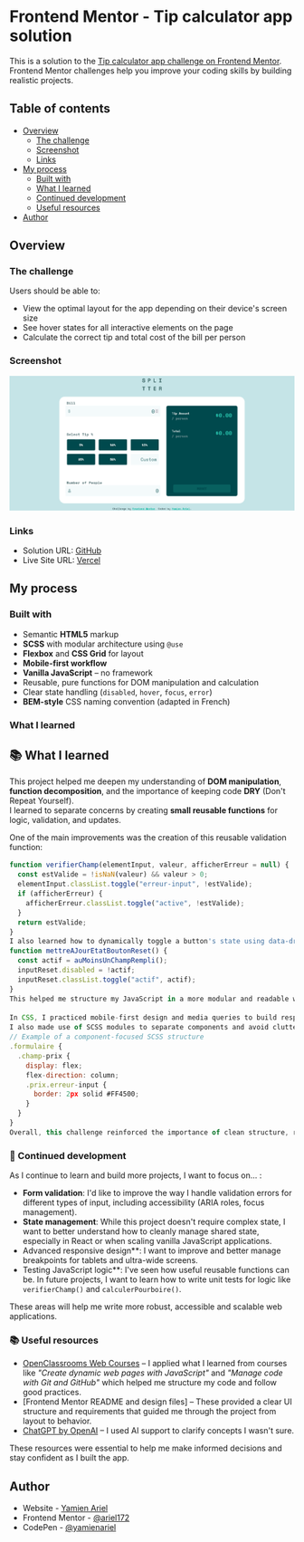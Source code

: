 # Frontend Mentor - Tip calculator app solution

This is a solution to the [Tip calculator app challenge on Frontend Mentor](https://www.frontendmentor.io/challenges/tip-calculator-app-ugJNGbJUX). Frontend Mentor challenges help you improve your coding skills by building realistic projects.

## Table of contents

- [Overview](#overview)
  - [The challenge](#the-challenge)
  - [Screenshot](#screenshot)
  - [Links](#links)
- [My process](#my-process)
  - [Built with](#built-with)
  - [What I learned](#what-i-learned)
  - [Continued development](#continued-development)
  - [Useful resources](#useful-resources)
- [Author](#author)

## Overview

### The challenge

Users should be able to:

- View the optimal layout for the app depending on their device's screen size
- See hover states for all interactive elements on the page
- Calculate the correct tip and total cost of the bill per person

### Screenshot

![](./screenshot.png)


### Links

- Solution URL: [GitHub](https://github.com/ariel172/Tip-calculator-app)
- Live Site URL: [Vercel](https://tip-calculator-app-ariel.vercel.app/)

## My process

### Built with

- Semantic **HTML5** markup  
- **SCSS** with modular architecture using `@use`  
- **Flexbox** and **CSS Grid** for layout  
- **Mobile-first workflow**  
- **Vanilla JavaScript** – no framework  
- Reusable, pure functions for DOM manipulation and calculation  
- Clear state handling (`disabled`, `hover`, `focus`, `error`)  
- **BEM-style** CSS naming convention (adapted in French)

### What I learned

## 📚 What I learned

This project helped me deepen my understanding of **DOM manipulation**, **function decomposition**, and the importance of keeping code **DRY** (Don't Repeat Yourself).  
I learned to separate concerns by creating **small reusable functions** for logic, validation, and updates.

One of the main improvements was the creation of this reusable validation function:

```js
function verifierChamp(elementInput, valeur, afficherErreur = null) {
  const estValide = !isNaN(valeur) && valeur > 0;
  elementInput.classList.toggle("erreur-input", !estValide);
  if (afficherErreur) {
    afficherErreur.classList.toggle("active", !estValide);
  }
  return estValide;
}
I also learned how to dynamically toggle a button's state using data-driven logic:
function mettreAJourEtatBoutonReset() {
  const actif = auMoinsUnChampRempli();
  inputReset.disabled = !actif;
  inputReset.classList.toggle("actif", actif);
}
This helped me structure my JavaScript in a more modular and readable way.

In CSS, I practiced mobile-first design and media queries to build responsive layouts.
I also made use of SCSS modules to separate components and avoid clutter.
// Example of a component-focused SCSS structure
.formulaire {
  .champ-prix {
    display: flex;
    flex-direction: column;
    .prix.erreur-input {
      border: 2px solid #FF4500;
    }
  }
}
Overall, this challenge reinforced the importance of clean structure, refactoring early, and progressive enhancement.
```

### 🔄 Continued development

As I continue to learn and build more projects, I want to focus on... :

- **Form validation**: I'd like to improve the way I handle validation errors for different types of input, including accessibility (ARIA roles, focus management).
- **State management**: While this project doesn't require complex state, I want to better understand how to cleanly manage shared state, especially in React or when scaling vanilla JavaScript applications.
- Advanced responsive design**: I want to improve and better manage breakpoints for tablets and ultra-wide screens.
- Testing JavaScript logic**: I've seen how useful reusable functions can be. In future projects, I want to learn how to write unit tests for logic like `verifierChamp()` and `calculerPourboire()`.

These areas will help me write more robust, accessible and scalable web applications.


### 📚 Useful resources

- [OpenClassrooms Web Courses](https://openclassrooms.com) – I applied what I learned from courses like *"Create dynamic web pages with JavaScript"* and *"Manage code with Git and GitHub"* which helped me structure my code and follow good practices.
- [Frontend Mentor README and design files] – These provided a clear UI structure and requirements that guided me through the project from layout to behavior.
- [ChatGPT by OpenAI](https://chat.openai.com) – I used AI support to clarify concepts I wasn't sure.

These resources were essential to help me make informed decisions and stay confident as I built the app.

## Author

- Website - [Yamien Ariel](https://github.com/ariel172)
- Frontend Mentor - [@ariel172](https://www.frontendmentor.io/profile/ariel172)
- CodePen - [@yamienariel](https://codepen.io/yamienariel)
